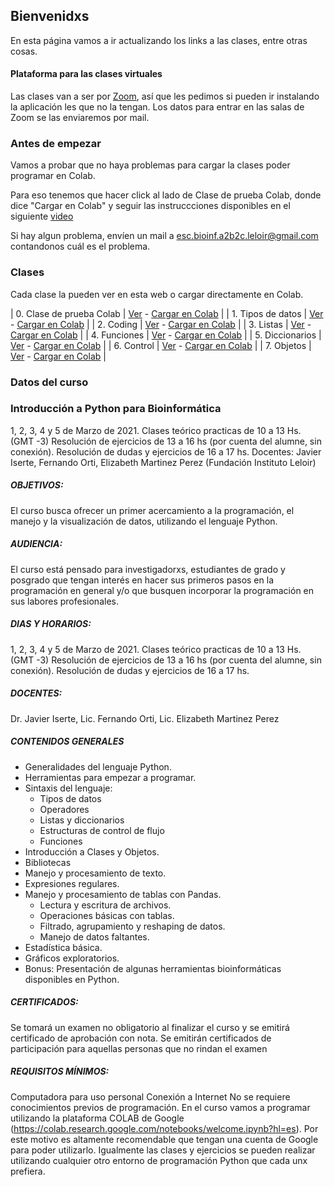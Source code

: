 ## Bienvenidxs

En esta página vamos a ir actualizando los links a las clases, entre otras cosas.


#### Plataforma para las clases virtuales
Las clases van a ser por [Zoom](https://zoom.us/download), así que les pedimos si pueden ir instalando la aplicación les que no la tengan.
Los datos para entrar en las salas de Zoom se las enviaremos por mail.


### Antes de empezar
Vamos a probar que no haya problemas para cargar la clases poder programar en Colab.

Para eso tenemos que hacer click al lado de Clase de prueba Colab, donde dice "Cargar en Colab" y seguir las instruccciones disponibles en el siguiente [video](https://www.youtube.com/watch?v=fM6hGtiTFdY)


Si hay algun problema,  envíen un mail a esc.bioinf.a2b2c.leloir@gmail.com contandonos cuál es el problema.


### Clases
Cada clase la pueden ver en esta web o cargar directamente en Colab.


| 0. Clase de prueba Colab | [Ver](https://python2021leloir.github.io/clases/prueba_colab) - [Cargar en Colab](https://colab.research.google.com/github/Ferorti/escuela2021/blob/main/clases/Prueba_Colab.ipynb) |
| 1. Tipos de datos | [Ver](https://python2021leloir.github.io/clases/clase_01_tipos_de_datos) - [Cargar en Colab](https://colab.research.google.com/github/Ferorti/escuela2021/blob/main/clases/clase_01_tipos_de_datos.ipynb) |
| 2. Coding | [Ver](https://python2021leloir.github.io/clases/clase_02_coding) - [Cargar en Colab](https://colab.research.google.com/github/Ferorti/escuela2021/blob/main/clases/clase_02_coding.ipynb) |
| 3. Listas | [Ver](https://python2021leloir.github.io/clases/clase_03_listas) - [Cargar en Colab](https://colab.research.google.com/github/Ferorti/escuela2021/blob/main/clases/clase_03_listas.ipynb) |
| 4. Funciones | [Ver](https://python2021leloir.github.io/clases/clase_04_funciones) - [Cargar en Colab](https://colab.research.google.com/github/Ferorti/escuela2021/blob/main/clases/clase_04_funciones.ipynb) |
| 5. Diccionarios | [Ver](https://python2021leloir.github.io/clases/clase_05_diccionarios) - [Cargar en Colab](https://colab.research.google.com/github/Ferorti/escuela2021/blob/main/clases/clase_05_diccionarios.ipynb) |
| 6. Control | [Ver](https://python2021leloir.github.io/clases/clase_06_control_de_flujo) - [Cargar en Colab](https://colab.research.google.com/github/Ferorti/escuela2021/blob/main/clases/clase_06_control_de_flujo.ipynb) |
| 7. Objetos | [Ver](https://python2021leloir.github.io/clases/clase_07_clases_y_objetos) - [Cargar en Colab](https://colab.research.google.com/github/Ferorti/escuela2021/blob/main/clases/clase_07_clases_y_objetos.ipynb) |

### Datos del curso

### Introducción a Python para Bioinformática
1, 2, 3, 4 y 5 de Marzo de 2021.
Clases teórico practicas de 10 a 13 Hs. (GMT -3)
Resolución de ejercicios de 13 a 16 hs (por cuenta del alumne, sin conexión).
Resolución de dudas y ejercicios de 16 a 17 hs.
Docentes: Javier Iserte, Fernando Orti, Elizabeth Martinez Perez (Fundación Instituto Leloir)

##### OBJETIVOS:
El curso busca ofrecer un primer acercamiento a la programación, el manejo y la visualización de datos, utilizando el lenguaje Python.  
 
##### AUDIENCIA:
El curso está pensado para investigadorxs,  estudiantes de grado y posgrado que tengan interés en hacer sus primeros pasos en la programación en general y/o que busquen incorporar la programación en sus labores profesionales.

##### DIAS Y HORARIOS:
1, 2, 3, 4 y 5 de Marzo de 2021.
Clases teórico practicas de 10 a 13 Hs. (GMT -3)
Resolución de ejercicios de 13 a 16 hs (por cuenta del alumne, sin conexión).
Resolución de dudas y ejercicios de 16 a 17 hs.

##### DOCENTES:
Dr. Javier Iserte, Lic. Fernando Orti, Lic. Elizabeth Martinez Perez

##### CONTENIDOS GENERALES

* Generalidades del lenguaje Python.
* Herramientas para empezar a programar.
* Sintaxis del lenguaje:
  * Tipos de datos
  * Operadores
  * Listas y diccionarios
  * Estructuras de control de flujo
  * Funciones
* Introducción a Clases y Objetos.
* Bibliotecas
* Manejo y procesamiento de texto.
* Expresiones regulares.
* Manejo y procesamiento de tablas con Pandas.
  * Lectura y escritura de archivos.
  * Operaciones básicas con tablas.
  * Filtrado, agrupamiento y reshaping de datos.
  * Manejo de datos faltantes.
* Estadística básica.
* Gráficos exploratorios.
* Bonus: Presentación de algunas herramientas bioinformáticas disponibles en Python.

##### CERTIFICADOS:
Se tomará un examen no obligatorio al finalizar el curso y se emitirá certificado de aprobación con nota.
Se emitirán certificados de participación para aquellas personas que no rindan el examen

##### REQUISITOS MÍNIMOS:
Computadora para uso personal
Conexión a Internet
No se requiere conocimientos previos de programación.
En el curso vamos a programar utilizando la plataforma COLAB de Google (https://colab.research.google.com/notebooks/welcome.ipynb?hl=es).
Por este motivo es altamente recomendable que tengan una cuenta de Google para poder utilizarlo.
Igualmente las clases y ejercicios se pueden realizar utilizando cualquier otro entorno de programación Python que cada unx prefiera.
